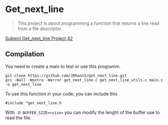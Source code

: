 # Get_next_line

>This project is about programming a function that returns a line read from a file descriptor.

[Subject Get_next_line Project 42](Get_next_line.pdf)

## Compilation

You need to create a main to test or use this programm.  
```
git clone https://github.com/J0hann3/get_next_line.git
gcc -Wall -Wextra -Werror get_next_line.c get_next_line_utils.c main.c -o get_next_line
```

To use this function in your code, you can include this
```
#include "get_next_line.h
```

With `-D BUFFER_SIZE=<size>` you can modify the lenght of the buffer use to read the file.
